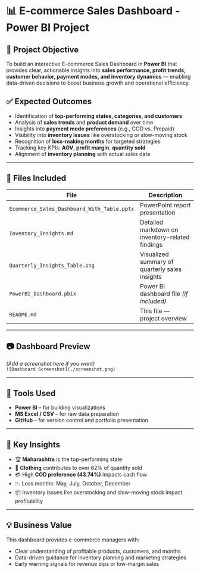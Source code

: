 # 📊 E-commerce Sales Dashboard - Power BI Project

## 🎯 Project Objective

To build an interactive E-commerce Sales Dashboard in **Power BI** that provides clear, actionable insights into **sales performance, profit trends, customer behavior, payment modes, and inventory dynamics** — enabling data-driven decisions to boost business growth and operational efficiency.

## ✅ Expected Outcomes

- Identification of **top-performing states, categories, and customers**
- Analysis of **sales trends** and **product demand** over time
- Insights into **payment mode preferences** (e.g., COD vs. Prepaid)
- Visibility into **inventory issues** like overstocking or slow-moving stock
- Recognition of **loss-making months** for targeted strategies
- Tracking key KPIs: **AOV**, **profit margin**, **quantity sold**
- Alignment of **inventory planning** with actual sales data

---

## 📁 Files Included

| File | Description |
|------|-------------|
| `Ecommerce_Sales_Dashboard_With_Table.pptx` | PowerPoint report presentation |
| `Inventory_Insights.md` | Detailed markdown on inventory-related findings |
| `Quarterly_Insights_Table.png` | Visualized summary of quarterly sales insights |
| `PowerBI_Dashboard.pbix` | Power BI dashboard file *(if included)* |
| `README.md` | This file — project overview |

---

## 📷 Dashboard Preview

*(Add a screenshot here if you want)*  
`![Dashboard Screenshot](./screenshot.png)`

---

## 🚀 Tools Used

- **Power BI** – for building visualizations
- **MS Excel / CSV** – for raw data preparation
- **GitHub** – for version control and portfolio presentation

---

## 📌 Key Insights

- 🏆 **Maharashtra** is the top-performing state
- 🧥 **Clothing** contributes to over 62% of quantity sold
- 💳 High **COD preference (43.74%)** impacts cash flow
- 📉 Loss months: May, July, October, December
- 📦 Inventory issues like overstocking and slow-moving stock impact profitability

---

## 💡 Business Value

This dashboard provides e-commerce managers with:
- Clear understanding of profitable products, customers, and months
- Data-driven guidance for inventory planning and marketing strategies
- Early warning signals for revenue dips or low-margin sales
